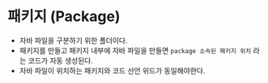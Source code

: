 # 패키지 (Package)
- 자바 파일을 구분하기 위한 폴더이다.
- 패키지를 만들고 패키지 내부에 자바 파일을 만들면 `package 소속된 패키지 위치` 라는 코드가 자동 생성된다.
- 자바 파일이 위치하는 패키지와 코드 선언 위드가 동일해야한다.